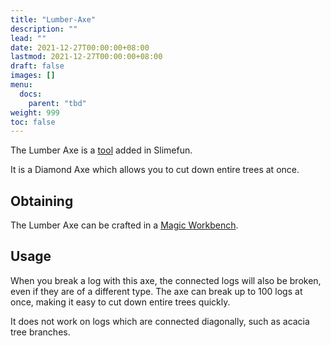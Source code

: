 ```yaml
---
title: "Lumber-Axe"
description: ""
lead: ""
date: 2021-12-27T00:00:00+08:00
lastmod: 2021-12-27T00:00:00+08:00
draft: false
images: []
menu: 
  docs:
    parent: "tbd"
weight: 999
toc: false
---
```


The Lumber Axe is a [tool](/docs/slimefun/tools) added in Slimefun.

It is a Diamond Axe which allows you to cut down entire trees at once.

## Obtaining

The Lumber Axe can be crafted in a [Magic Workbench](/docs/slimefun/magic-workbench).

## Usage

When you break a log with this axe, the connected logs will also be broken, even if they are of a different type. The axe can break up to 100 logs at once, making it easy to cut down entire trees quickly.

It does not work on logs which are connected diagonally, such as acacia tree branches.
